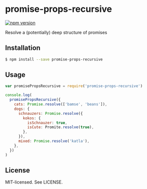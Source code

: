 # promise-props-recursive

[![npm version](http://img.shields.io/npm/v/promise-props-recursive.svg?style=flat-square)](http://browsenpm.org/package/promise-props-recursive)

Resolve a (potentially) deep structure of promises

## Installation

```bash
$ npm install --save promise-props-recursive
```

## Usage

```js
var promisePropsRecursive = require('promise-props-recursive')

console.log(
  promisePropsRecursive({
    cats: Promise.resolve(['bamse', 'beans']),
    dogs: {
      schnauzers: Promise.resolve({
        kokos: {
          isSchnauzer: true,
          isCute: Promite.resolve(true),
        },
      }),
      mixed: Promise.resolve('katla'),
    },
  })
)
```

## License

MIT-licensed. See LICENSE.
